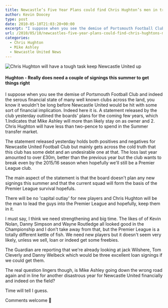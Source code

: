```yaml
---
title: Newcastle’s Five Year Plans could find Chris Hughton’s men in trouble
author: Kevin Doocey
type: post
date: 2010-05-10T21:03:20+00:00
excerpt: "I suppose when you see the demise of Portsmouth Football Club and indeed the serous financial state of many well known clubs across the land, you know it wouldn't be long before Newcastle United would be hit with some sort of financial implication. Indeed here.."
url: /2010/05/10/newcastles-five-year-plans-could-find-chris-hughtons-men-in-trouble/
categories:
  - Chris Hughton
  - Mike Ashley
  - Newcastle United News
---
```


![Chris Hughton will have a tough task keep Newcastle United up](https://static.guim.co.uk/sys-images/Football/Pix/pictures/2010/4/5/1270499405772/Chris-Hughton-001.jpg)

#### Hughton - Really does need a couple of signings this summer to get things right

I suppose when you see the demise of Portsmouth Football Club and indeed the serous financial state of many well known clubs across the land, you know it wouldn't be long before Newcastle United would be hit with some sort of financial implication. Indeed here it is. A statement released by the club yesterday outlined the boards' plans for the coming few years, which  1.Indicates that Mike Ashley will more than likely stay on as owner and 2. Chris Hughton will have less than two-pence to spend in the Summer transfer market.

The statement released yesterday holds both positives and negatives for Newcastle United Football Club but mainly gets across the cold truth that this club has some debt and an undesirable one at that. The loss last year amounted to over £30m, better than the previous year but the club wants to break even by the 2015/16 season when hopefully we'll still be a Premier League club.

The main aspect of the statement is that the board doesn't plan any new signings this summer and that the current squad will form the basis of the Premier League survival hopefuls.

There will be no 'capital outlay' for new players and Chris Hughton will be the man to lead the guys into the Premier League and hopefully, keep them in it.

I must say, I think we need strengthening and big time. The likes of of Kevin Nolan, Danny Simpson and Wayne Routledge all looked good in the Championship and I don't take away from that, but the Premier League is a totally different kettle of fish. We need new players but it doesn't seem very likely, unless we sell, loan or indeed get some freebies.

The Guardian are reporting that we're already looking at jack Wilshere, Tom Cleverly and Danny Welbeck which would be three excellent loan signings if we could get them.

The real question lingers though, is Mike Ashley going down the wrong road again and in line for another disastrous year for Newcastle United financially and indeed on the field?

Time will tell I guess.

Comments welcome 🙂

